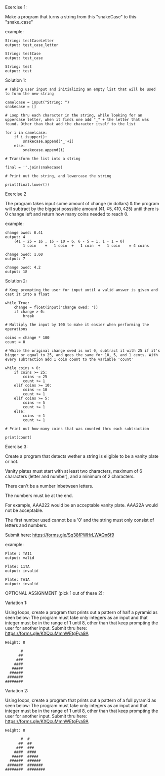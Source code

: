 Exercise 1:

Make a program that turns a string from this "snakeCase" to this "snake_case"

example:

    String: testCaseLetter
    output: test_case_letter
        
    String: testCase
    output: test_case
    
    String: test
    output: test
    
Solution 1:

    # Taking user input and initializing an empty list that will be used to form the new string
    
    camelcase = input("String: ")
    snakecase = []

    # Loop thru each character in the string, while looking for an uppercase letter, when it finds one add "_" + the letter that was found. Other than that add the character itself to the list
    
    for i in camelcase:
        if i.isupper():
            snakecase.append('_'+i)
        else:
            snakecase.append(i)

    # Transform the list into a string
    
    final = ''.join(snakecase)

    # Print out the string, and lowercase the string
    
    print(final.lower())


Exercise 2

The program takes input some amount of change (in dollars) & the program will subtract by the biggest posssible amount (¢1, ¢5, ¢10, ¢25) until there is 0 change left and return how many coins needed to reach 0.

example:

    change owed: 0.41
    output: 4
        (41 - 25 = 16 , 16 - 10 = 6, 6 - 5 = 1, 1 - 1 = 0)
            1 coin    +   1 coin  +   1 coin  +   1 coin    = 4 coins
        
    change owed: 1.60
    output: 7
        
    change owed: 4.2
    output: 18

Solution 2:

    # Keep prompting the user for input until a valid answer is given and cast it into a float
    
    while True:
        change = float(input("Change owed: "))
        if change > 0:
            break

    # Multiply the input by 100 to make it easier when performing the operations
    
    coins = change * 100
    count = 0

    # While the original change owed is not 0, subtract it with 25 if it's bigger or equal to 25, and goes the same for 10, 5, and 1 cents. With every subtraction add 1 coin count to the variable 'count'
    
    while coins > 0:
        if coins >= 25:
            coins -= 25
            count += 1
        elif coins >= 10:
            coins -= 10
            count += 1
        elif coins >= 5:
            coins -= 5
            count += 1
        else:
            coins -= 1
            count += 1

    # Print out how many coins that was counted thru each subtraction
    
    print(count)


Exercise 3:

Create a program that detects wether a string is eligible to be a vanity plate or not. 

Vanity plates must start with at least two characters, maximum of 6 characters (letter and number), and a minimum of 2 characters. 

There can't be a number inbetween letters. 

The numbers must be at the end. 

For example, AAA222 would be an acceptable vanity plate. AAA22A would not be acceptable. 

The first number used cannot be a '0' and the string must only consist of letters and numbers.

Submit here: https://forms.gle/Sq38fPWHrLWAQn6f9

example:

    Plate : TA11
    output: valid
        
    Plate: 11TA
    output: invalid
    
    Plate: TA1A
    output: invalid

OPTIONAL ASSIGNMENT (pick 1 out of these 2):

Variation 1:

Using loops, create a program that prints out a pattern of half a pyramid as seen below:
The program must take only integers as an input and that integer must be in the range of 1 until 8, other than that keep prompting the user for another input.
Submit thru here: https://forms.gle/KXQcuMmnWEtgFya9A

    Height: 8
    
           #
          ##
         ###
        ####
       #####
      ######
     #######
    ######## 

Variation 2:

Using loops, create a program that prints out a pattern of a full pyramid as seen below:
The program must take only integers as an input and that integer must be in the range of 1 until 8, other than that keep prompting the user for another input.
Submit thru here: https://forms.gle/KXQcuMmnWEtgFya9A

    Height: 8
   
           #  #
          ##  ##
         ###  ###
        ####  ####
       #####  #####
      ######  ######
     #######  #######
    ########  ########
